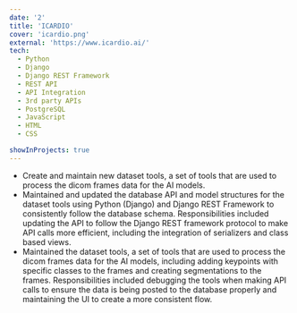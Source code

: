 ```yaml
---
date: '2'
title: 'ICARDIO'
cover: 'icardio.png'
external: 'https://www.icardio.ai/'
tech:
  - Python
  - Django
  - Django REST Framework
  - REST API
  - API Integration
  - 3rd party APIs
  - PostgreSQL
  - JavaScript
  - HTML
  - CSS

showInProjects: true
---
```


- Create and maintain new dataset tools, a set of tools that are used to process the dicom frames data for the AI models.
- Maintained and updated the database API and model structures for the dataset tools using Python (Django) and Django REST Framework to consistently follow the database schema. Responsibilities included updating the API to follow the Django REST framework protocol to make API calls more efficient, including the integration of serializers and class based views.
- Maintained the dataset tools, a set of tools that are used to process the dicom frames data for the AI models, including adding keypoints with specific classes to the frames and creating segmentations to the frames. Responsibilities included debugging the tools when making API calls to ensure the data is being posted to the database properly and maintaining the UI to create a more consistent flow.
